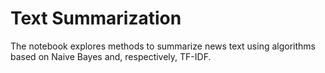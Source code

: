 # Text Summarization

The notebook explores methods to summarize news text using algorithms based on Naive Bayes and, respectively, TF-IDF.
